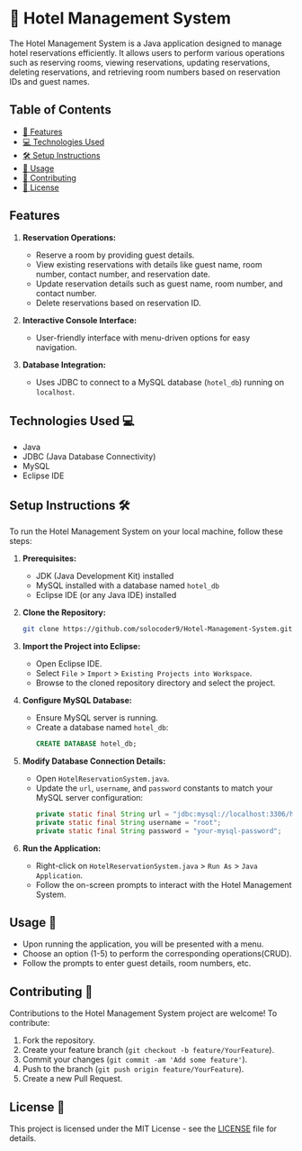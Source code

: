 # 🏨 Hotel Management System

The Hotel Management System is a Java application designed to manage hotel reservations efficiently. It allows users to perform various operations such as reserving rooms, viewing reservations, updating reservations, deleting reservations, and retrieving room numbers based on reservation IDs and guest names.

## Table of Contents

- [🌟 Features](#features)
- [💻 Technologies Used](#technologies-used)
- [🛠️ Setup Instructions](#setup-instructions)
- [🚀 Usage](#usage)
- [🤝 Contributing](#contributing)
- [📝 License](#license)

## Features 

1. **Reservation Operations:**
   - Reserve a room by providing guest details.
   - View existing reservations with details like guest name, room number, contact number, and reservation date.
   - Update reservation details such as guest name, room number, and contact number.
   - Delete reservations based on reservation ID.

2. **Interactive Console Interface:**
   - User-friendly interface with menu-driven options for easy navigation.

3. **Database Integration:**
   - Uses JDBC to connect to a MySQL database (`hotel_db`) running on `localhost`.

## Technologies Used 💻 

- Java
- JDBC (Java Database Connectivity)
- MySQL
- Eclipse IDE

## Setup Instructions 🛠️ 

To run the Hotel Management System on your local machine, follow these steps:

1. **Prerequisites:**
   - JDK (Java Development Kit) installed
   - MySQL installed with a database named `hotel_db`
   - Eclipse IDE (or any Java IDE) installed

2. **Clone the Repository:**
   ```bash
   git clone https://github.com/solocoder9/Hotel-Management-System.git

3. **Import the Project into Eclipse:**
   - Open Eclipse IDE.
   - Select `File` > `Import` > `Existing Projects into Workspace`.
   - Browse to the cloned repository directory and select the project.

4. **Configure MySQL Database:**
   - Ensure MySQL server is running.
   - Create a database named `hotel_db`:
     ```sql
     CREATE DATABASE hotel_db;
     ```

5. **Modify Database Connection Details:**
   - Open `HotelReservationSystem.java`.
   - Update the `url`, `username`, and `password` constants to match your MySQL server configuration:
     ```java
     private static final String url = "jdbc:mysql://localhost:3306/hotel_db";
     private static final String username = "root";
     private static final String password = "your-mysql-password";
     ```

6. **Run the Application:**
   - Right-click on `HotelReservationSystem.java` > `Run As` > `Java Application`.
   - Follow the on-screen prompts to interact with the Hotel Management System.

## Usage 🚀 

- Upon running the application, you will be presented with a menu.
- Choose an option (1-5) to perform the corresponding operations(CRUD).
- Follow the prompts to enter guest details, room numbers, etc.

## Contributing 🤝 

Contributions to the Hotel Management System project are welcome! To contribute:

1. Fork the repository.
2. Create your feature branch (`git checkout -b feature/YourFeature`).
3. Commit your changes (`git commit -am 'Add some feature'`).
4. Push to the branch (`git push origin feature/YourFeature`).
5. Create a new Pull Request.

## License 📝 

This project is licensed under the MIT License - see the [LICENSE](LICENSE) file for details.

